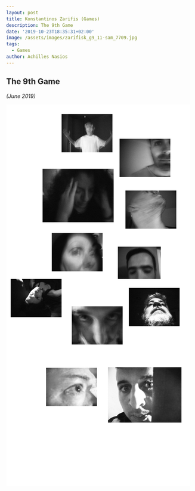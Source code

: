 ```yaml
---
layout: post
title: Konstantinos Zarifis (Games)
description: The 9th Game
date: '2019-10-23T18:35:31+02:00'
image: /assets/images/zarifisk_g9_11-sam_7709.jpg
tags:
  - Games
author: Achilles Nasios
---
```

## The 9th Game 

_(June 2019)_

![null](/assets/images/zarifisk_g9_pres.jpg#full)
